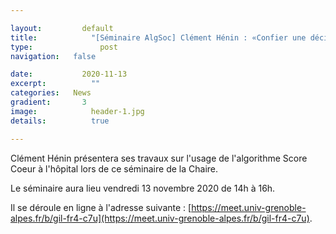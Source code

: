 ```yaml
---

layout:		  	default
title:  		  "[Séminaire AlgSoc] Clément Hénin : «Confier une décision vitale à une machine » (13 novembre 2020)"
type:			    post
navigation:   false

date:   	  	2020-11-13
excerpt: 		  ""
categories:   News
gradient: 		3
image: 			  header-1.jpg
details:		  true

---
```


Clément Hénin présentera ses travaux sur l'usage de l'algorithme Score Coeur à l'hôpital lors de ce séminaire de la Chaire.

Le séminaire aura lieu vendredi 13 novembre 2020 de 14h à 16h.

Il se déroule en ligne à l'adresse suivante : [https://meet.univ-grenoble-alpes.fr/b/gil-fr4-c7u](https://meet.univ-grenoble-alpes.fr/b/gil-fr4-c7u).
